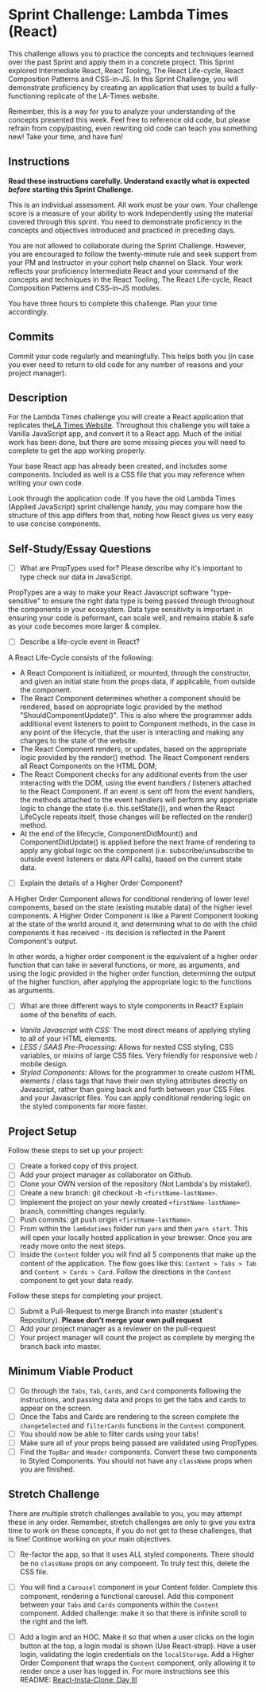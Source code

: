 # Sprint Challenge: Lambda Times (React)

This challenge allows you to practice the concepts and techniques learned over the past Sprint and apply them in a concrete project. This Sprint explored Intermediate React, React Tooling, The React Life-cycle, React Composition Patterns and CSS-in-JS. In this Sprint Challenge, you will demonstrate proficiency by creating an application that uses to build a fully-functioning replicate of the LA-Times website.

Remember, this is a way for you to analyze your understanding of the concepts presented this week. Feel free to reference old code, but please refrain from copy/pasting, even rewriting old code can teach you something new! Take your time, and have fun!

## Instructions

**Read these instructions carefully. Understand exactly what is expected _before_ starting this Sprint Challenge.**

This is an individual assessment. All work must be your own. Your challenge score is a measure of your ability to work independently using the material covered through this sprint. You need to demonstrate proficiency in the concepts and objectives introduced and practiced in preceding days.

You are not allowed to collaborate during the Sprint Challenge. However, you are encouraged to follow the twenty-minute rule and seek support from your PM and Instructor in your cohort help channel on Slack. Your work reflects your proficiency Intermediate React and your command of the concepts and techniques in the React Tooling, The React Life-cycle, React Composition Patterns and CSS-in-JS modules.

You have three hours to complete this challenge. Plan your time accordingly.

## Commits

Commit your code regularly and meaningfully. This helps both you (in case you ever need to return to old code for any number of reasons and your project manager).

## Description

For the Lambda Times challenge you will create a React application that replicates the[LA Times Website](http://www.latimes.com). Throughout this challenge you will take a Vanilla JavaScript app, and convert it to a React app. Much of the initial work has been done, but there are some missing pieces you will need to complete to get the app working properly.

Your base React app has already been created, and includes some components. Included as well is a CSS file that you may reference when writing your own code.

Look through the application code. If you have the old Lambda Times (Applied JavaScript) sprint challenge handy, you may compare how the structure of this app differs from that, noting how React gives us very easy to use concise components.

## Self-Study/Essay Questions

- [ ] What are PropTypes used for? Please describe why it's important to type check our data in JavaScript.

PropTypes are a way to make your React Javascript software "type-sensitive" to ensure the right data type is being passed through
throughout the components in your ecosystem. Data type sensitivity is important in ensuring your code is peformant, can scale well, and remains stable & safe
as your code becomes more larger & complex. 

- [ ] Describe a life-cycle event in React?

A React Life-Cycle consists of the following:
* A React Component is initialized, or mounted, through the constructor, and given an initial state from the props data, if applicable, from outside the component. 
* The React Component determines whether a component should be rendered, based on appropriate logic provided by the method "ShouldComponentUpdate()". This is also where the programmer adds additional event listeners to point to Component methods, in the case in any point of the lifecycle, that the user is interacting and making any changes to the state of the website. 
* The React Component renders, or updates, based on the appropriate logic provided by the render() method. The React Component renders all React Components
on the HTML DOM;
* The React Component checks for any additional events from the user interacting with the DOM, using the event handlers / listeners attached to the React Component. If an event is sent off from the event handlers, the methods attached to the event handlers will perform any appropriate logic to change the 
state (i.e. this.setState()), and when the React LifeCycle repeats itself, those changes will be reflected on the render() method. 
* At the end of the lifecycle, ComponentDidMount() and ComponentDidUpdate() is applied before the next frame of rendering to apply any global logic 
on the component (i.e. subscribe/unsubscribe to outside event listeners or data API calls), based on the current state data.

- [ ] Explain the details of a Higher Order Component?

A Higher Order Component allows for conditional rendering of lower level components, based on the state (existing mutable data) of the higher level components. A Higher Order Component is like a Parent Component looking at the state of the world around it, and determining what to do with the child components it has received - its decision is reflected in the Parent Component's output.   

In other words, a higher order component is the equivalent of a higher order function that can take in several functions, or more, as arguments,
and using the logic provided in the higher order function, determinng the output of the higher function, after applying the appropriate logic to
the functions as arguments. 

- [ ] What are three different ways to style components in React? Explain some of the benefits of each.

* *Vanila Javascript with CSS:* The most direct means of applying styling to all of your HTML elements. 
* *LESS / SAAS Pre-Processing:* Allows for nested CSS styling, CSS variables, or mixins of large CSS files. Very friendly for responsive web / mobile design. 
* *Styled Components:* Allows for the programmer to create custom HTML elements / class tags that have their own styling attributes directly
on Javascript, rather than going back and forth between your CSS Files and your Javascript files. You can apply conditional rendering logic on the
styled components far more faster.  

## Project Setup

Follow these steps to set up your project:

- [ ] Create a forked copy of this project.
- [ ] Add your project manager as collaborator on Github.
- [ ] Clone your OWN version of the repository (Not Lambda's by mistake!).
- [ ] Create a new branch: git checkout -b `<firstName-lastName>`.
- [ ] Implement the project on your newly created `<firstName-lastName>` branch, committing changes regularly.
- [ ] Push commits: git push origin `<firstName-lastName>`.
- [ ] From within the `lambdatimes` folder run `yarn` and then `yarn start`. This will open your locally hosted application in your browser. Once you are ready move onto the next steps.
- [ ] Inside the `Content` folder you will find all 5 components that make up the content of the application. The flow goes like this: `Content > Tabs > Tab` and `Content > Cards > Card`. Follow the directions in the `Content` component to get your data ready.

Follow these steps for completing your project.

- [ ] Submit a Pull-Request to merge <firstName-lastName> Branch into master (student's Repository). **Please don't merge your own pull request**
- [ ] Add your project manager as a reviewer on the pull-request
- [ ] Your project manager will count the project as complete by merging the branch back into master.

## Minimum Viable Product

- [ ] Go through the `Tabs`, `Tab`, `Cards`, and `Card` components following the instructions, and passing data and props to get the tabs and cards to appear on the screen.
- [ ] Once the Tabs and Cards are rendering to the screen complete the `changeSelected` and `filterCards` functions in the `Content` component.
- [ ] You should now be able to filter cards using your tabs!
- [ ] Make sure all of your props being passed are validated using PropTypes.
- [ ] Find the `TopBar` and `Header` components. Convert these two components to Styled Components. You should not have any `className` props when you are finished.

## Stretch Challenge

There are multiple stretch challenges available to you, you may attempt these in any order. Remember, stretch challenges are only to give you extra time to work on these concepts, if you do not get to these challenges, that is fine! Continue working on your main objectives.

- [ ] Re-factor the app, so that it uses ALL styled components. There should be no `className` props on any component. To truly test this, delete the CSS file.

- [ ] You will find a `Carousel` component in your Content folder. Complete this component, rendering a functional carousel. Add this component between your `Tabs` and `Cards` components within the `Content` component. Added challenge: make it so that there is infinite scroll to the right and the left.

- [ ] Add a login and an HOC. Make it so that when a user clicks on the login button at the top, a login modal is shown (Use React-strap). Have a user login, validating the login credentials on the `localStorage`. Add a Higher Order Component that wraps the `Content` component, only allowing it to render once a user has logged in. For more instructions see this README: [React-Insta-Clone: Day III](https://github.com/LambdaSchool/React-Insta-Clone/blob/master/DAY_THREE_README.md#tasks-day-iii)
